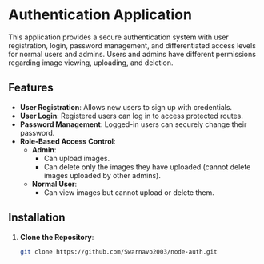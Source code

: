 # Authentication Application

This application provides a secure authentication system with user registration, login, password management, and differentiated access levels for normal users and admins. Users and admins have different permissions regarding image viewing, uploading, and deletion.

## Features

- **User Registration**: Allows new users to sign up with credentials.
- **User Login**: Registered users can log in to access protected routes.
- **Password Management**: Logged-in users can securely change their password.
- **Role-Based Access Control**:
  - **Admin**:
    - Can upload images.
    - Can delete only the images they have uploaded (cannot delete images uploaded by other admins).
  - **Normal User**:
    - Can view images but cannot upload or delete them.

## Installation

1. **Clone the Repository**:
   ```bash
   git clone https://github.com/Swarnavo2003/node-auth.git
